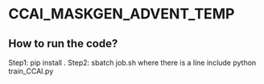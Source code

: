# CCAI_MASKGEN_ADVENT_TEMP
## How to run the code?
Step1: pip install .
Step2: sbatch job.sh
       where there is a line include python train_CCAI.py
